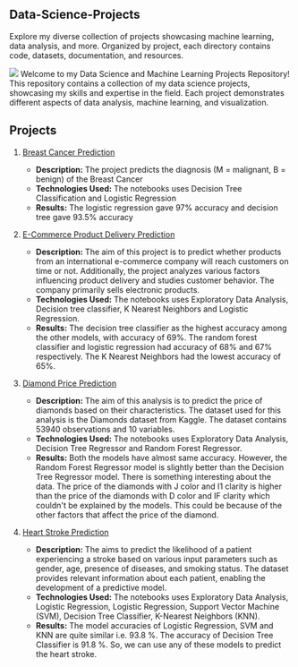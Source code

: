 
## Data-Science-Projects
Explore my diverse collection of projects showcasing machine learning, data analysis, and more. Organized by project, each directory contains code, datasets, documentation, and resources.

![](https://lh3.googleusercontent.com/yuUrDV2DAtBRvItHZ2FvXMkPbHR5NEt4kXbpp8dgK-r9jI9-irP19GJb2CvdBRYmy41KG4BxFu2Hod9GzdgGc46iYmm7As4bNNsc-JP7vYwY8d1BzHgZdvKR7H4xtLM20zR9gn0PJE-nQU0navp9Xh0pHc3Cp-CjYUENN7dWZ3NJiw8CiHFEJn7Mc0ul_A)
Welcome to my Data Science and Machine Learning Projects Repository! This repository contains a collection of my data science projects, showcasing my skills and expertise in the field. Each project demonstrates different aspects of data analysis, machine learning, and visualization.
## Projects
1. [Breast Cancer Prediction](https://github.com/devika-be/Data-Science-Projects/tree/main/Breast%20Cancer%20Prediction)
   - **Description:** The project predicts the diagnosis (M = malignant, B = benign) of the Breast Cancer
   - **Technologies Used:** The notebooks uses Decision Tree Classification and Logistic Regression
   - **Results:** The logistic regression gave 97% accuracy and decision tree gave 93.5% accuracy

2. [E-Commerce Product Delivery Prediction](https://github.com/devika-be/Data-Science-and-Machine-Learning-Projects/tree/main/E-Commerce%20Product%20Delivery%20Prediction)

   - **Description:** The aim of this project is to predict whether products from an international e-commerce company will reach customers on time or not. Additionally, the project analyzes various factors 
      influencing product delivery and studies customer behavior. The company primarily sells electronic products.
   - **Technologies Used:** The notebooks uses Exploratory Data Analysis, Decision tree classifier, K Nearest Neighbors and Logistic Regression.
   - **Results:** The decision tree classifier as the highest accuracy among the other models, with accuracy of 69%. The random forest classifier and logistic regression had accuracy of 68% and 67% respectively. 
      The K Nearest Neighbors had the lowest accuracy of 65%.

3. [Diamond Price Prediction](https://github.com/devika-be/Data-Science-and-Machine-Learning-Projects/tree/main/Diamand%20Price%20Prediction)

   - **Description:** The aim of this analysis is to predict the price of diamonds based on their characteristics. The dataset used for this analysis is the Diamonds dataset from Kaggle. The dataset contains 
       53940 observations and 10 variables. 
   - **Technologies Used:** The notebooks uses Exploratory Data Analysis, Decision Tree Regressor and Random Forest Regressor.
   - **Results:** Both the models have almost same accuracy. However, the Random Forest Regressor model is slightly better than the Decision Tree Regressor model.
     There is something interesting about the data. The price of the diamonds with J color and I1 clarity is higher than the price of the diamonds with D color and IF clarity which couldn't be explained by the
     models. This could be because of the other factors that affect the price of the diamond.
     
   
4. [Heart Stroke Prediction](https://github.com/devika-be/Data-Science-and-Machine-Learning-Projects/tree/main/Heart%20Stroke%20Prediction)

   - **Description:** The aims to predict the likelihood of a patient experiencing a stroke based on various input parameters such as gender, age, presence of diseases, and smoking status. The dataset provides 
     relevant information about each patient, enabling the development of a predictive model. 
   - **Technologies Used:** The notebooks uses Exploratory Data Analysis, Logistic Regression, Logistic Regression, Support Vector Machine (SVM), Decision Tree Classifier, K-Nearest Neighbors (KNN).
   - **Results:** The model accuracies of Logistic Regression, SVM and KNN are quite similar i.e. 93.8 %. The accuracy of Decision Tree Classifier is 91.8 %. So, we can use any of these models to predict the 
     heart stroke.


